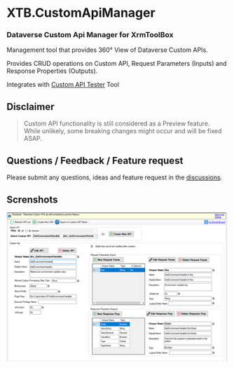 # XTB.CustomApiManager
### Dataverse Custom Api Manager for XrmToolBox

Management tool that provides 360° View of Dataverse Custom APIs.

Provides CRUD operations on Custom API, Request Parameters (Inputs) and Response Properties (Outputs).

Integrates with [Custom API Tester](https://github.com/rappen/CustomActionTester) Tool

## Disclaimer 
> Custom API functionality is still considered as a Preview feature. While unlikely, some breaking changes might occur and will be fixed ASAP.

## Questions / Feedback / Feature request
Please submit any questions, ideas and feature request in the [discussions](https://github.com/drivardxrm/XTB.CustomApiManager/discussions).

## Screnshots
![screnshot](https://github.com/drivardxrm/XTB.CustomApiManager/blob/main/images/MainForm.png?raw=true)

